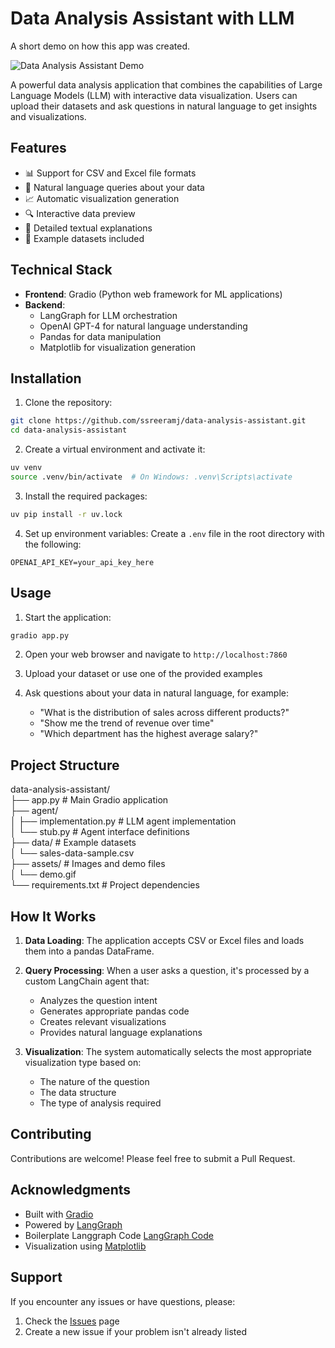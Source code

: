 # Data Analysis Assistant with LLM

A short demo on how this app was created.

![Data Analysis Assistant Demo](assets/demo.gif)

A powerful data analysis application that combines the capabilities of Large Language Models (LLM) with interactive data visualization. Users can upload their datasets and ask questions in natural language to get insights and visualizations.

## Features

- 📊 Support for CSV and Excel file formats
- 💬 Natural language queries about your data
- 📈 Automatic visualization generation
- 🔍 Interactive data preview
- 📝 Detailed textual explanations
- 🎯 Example datasets included

## Technical Stack

- **Frontend**: Gradio (Python web framework for ML applications)
- **Backend**: 
  - LangGraph for LLM orchestration
  - OpenAI GPT-4 for natural language understanding
  - Pandas for data manipulation
  - Matplotlib for visualization generation

## Installation

1. Clone the repository:
```bash
git clone https://github.com/ssreeramj/data-analysis-assistant.git
cd data-analysis-assistant
```

2. Create a virtual environment and activate it:
```bash
uv venv
source .venv/bin/activate  # On Windows: .venv\Scripts\activate
```

3. Install the required packages:
```bash
uv pip install -r uv.lock
```

4. Set up environment variables:
Create a `.env` file in the root directory with the following:
```env
OPENAI_API_KEY=your_api_key_here
```

## Usage

1. Start the application:
```bash
gradio app.py
```

2. Open your web browser and navigate to `http://localhost:7860`

3. Upload your dataset or use one of the provided examples

4. Ask questions about your data in natural language, for example:
   - "What is the distribution of sales across different products?"
   - "Show me the trend of revenue over time"
   - "Which department has the highest average salary?"

## Project Structure

data-analysis-assistant/  
├── app.py # Main Gradio application  
├── agent/  
│ ├── implementation.py # LLM agent implementation  
│ └── stub.py # Agent interface definitions  
├── data/ # Example datasets  
│ └── sales-data-sample.csv  
├── assets/ # Images and demo files  
│ └── demo.gif  
└── requirements.txt # Project dependencies  

## How It Works

1. **Data Loading**: The application accepts CSV or Excel files and loads them into a pandas DataFrame.

2. **Query Processing**: When a user asks a question, it's processed by a custom LangChain agent that:
   - Analyzes the question intent
   - Generates appropriate pandas code
   - Creates relevant visualizations
   - Provides natural language explanations

3. **Visualization**: The system automatically selects the most appropriate visualization type based on:
   - The nature of the question
   - The data structure
   - The type of analysis required

## Contributing

Contributions are welcome! Please feel free to submit a Pull Request.

## Acknowledgments

- Built with [Gradio](https://gradio.app/)
- Powered by [LangGraph](https://www.langchain.com/langgraph)
- Boilerplate Langgraph Code [LangGraph Code](https://build.langchain.com/)
- Visualization using [Matplotlib](https://matplotlib.org/)

## Support

If you encounter any issues or have questions, please:
1. Check the [Issues](https://github.com/ssreeramj/data-analysis-assistant/issues) page
2. Create a new issue if your problem isn't already listed

